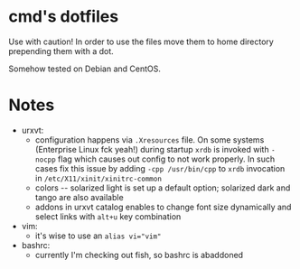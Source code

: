 cmd's dotfiles
==============

Use with caution!
In order to use the files move them to home directory prepending them with
a dot.

Somehow tested on Debian and CentOS.

Notes
=====

* urxvt:
    - configuration happens via `.Xresources` file. On some systems
      (Enterprise Linux fck yeah!) during startup `xrdb` is invoked with
      `-nocpp` flag which causes out config to not work properly. In such
      cases fix this issue by adding `-cpp /usr/bin/cpp` to `xrdb` invocation
      in `/etc/X11/xinit/xinitrc-common`
    - colors -- solarized light is set up a default option; solarized dark and
      tango are also available
    - addons in urxvt catalog enables to change font size dynamically and
      select links with `alt+u` key combination
* vim:
    - it's wise to use an `alias vi="vim"`
* bashrc:
    - currently I'm checking out fish, so bashrc is abaddoned

